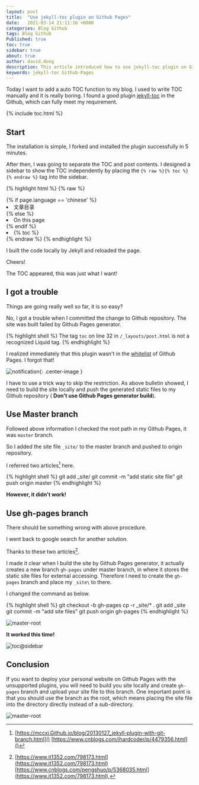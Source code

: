 ```yaml
---
layout: post
title:  "Use jekyll-toc plugin on Github Pages"
date:   2021-03-14 21:11:16 +0800
categories: Blog Github
tags: Blog Github
Published: true
toc: true
sidebar: true
about: true
author: david.dong
description: This article introduced how to use jekyll-toc plugin on Github Pages.
keywords: jekyll-toc Github-Pages
---
```

Today I want to add a auto TOC function to my blog. I used to write TOC manually and it is really boring. I found a good plugin [jekyll-toc](https://Github.com/toshimaru/jekyll-toc) in the Github, which can fully meet my requirement. 

{% include toc.html %}

## Start

The installation is simple, I forked and installed the plugin successfully in 5 minutes. 

After then, I was going to separate the TOC and post contents. I designed a sidebar to show the TOC independently by placing the `{% raw %}{% toc %}{% endraw %}` tag into the sidebar.

{% highlight html %}
{% raw %}
<!-- put sidebar! -->
<div class="post-index-container">
	{% if page.language == 'chinese' %}
		<li class = "post-index">文章目录</li>
	{% else %}
		<li class = "post-index">On this page</li>
	{% endif %}
		<li>{% toc %}</li>
</div>
{% endraw %}
{% endhighlight %}


I built the code locally by Jekyll and reloaded the page. 

Cheers! 

The TOC appeared, this was just what I want!

## I got a trouble

Things are going really well so far, it is so easy?

No, I got a trouble when I committed the change to Github repository. The site was built failed by Github Pages generator. 

{% highlight shell %}
The tag `toc` on line 32 in `/_layouts/post.html` is not a recognized Liquid tag.
{% endhighlight %}

I realized immediately that this plugin wasn't in the [whitelist](https://pages.Github.com/versions/) of Github Pages. I forgot that!

![notification]({{site.baseurl}}/assets/image/blog-jekyll-toc-01.PNG){: .center-image }

I have to use a trick way to skip the restriction. As above bulletin showed, I need to build the site locally and push the generated static files to my Github repository ( **Don't use Github Pages generator build**).

## Use Master branch

Followed above information I checked the root path in my Github Pages, it was `master` branch. 

So I added the site file `_site/` to the master branch and pushed to origin repository. 

I referred two articles[^1] here.

[^1]:[https://mccxj.Github.io/blog/20130127_jekyll-plugin-with-git-branch.html]() [https://www.cnblogs.com/ihardcoder/p/4479356.html]()

{% highlight shell %}
git add _site/
git commit -m "add static site file"
git push origin master
{% endhighlight %}

**However, it didn't work!** 

## Use gh-pages branch

There should be something wrong with above procedure.

I went back to google search for another solution. 

Thanks to these two articles[^2]. 

[^2]:[https://www.it1352.com/798173.html](https://www.it1352.com/798173.html) [https://www.cnblogs.com/pengshuo/p/5368035.html](https://www.it1352.com/798173.html), 

I made it clear when I build the site by Github Pages generator, it actually creates a new branch `gh-pages` under master branch, in where it stores the static site files for external accessing. Therefore I need to create the `gh-pages` branch and place my `_site\` to there.

I changed the command as below.

{% highlight shell %}
git checkout -b gh-pages
cp -r _site/* .
git add _site
git commit -m "add site files"
git push origin gh-pages
{% endhighlight %}

![master-root]({{site.baseurl}}/assets/image/blog-jekyll-toc-02.PNG)

**It worked this time!** 

![toc@sidebar]({{site.baseurl}}/assets/image/blog-jekyll-toc-04.PNG)

## Conclusion

If you want to deploy your personal website on Github Pages with the unsupported plugins, you will need to build you site locally and create `gh-pages` branch and upload your site file to this branch. One important point is that you should use the branch as the root, which means placing the site file into the directory directly instead of a sub-directory.

![master-root]({{site.baseurl}}/assets/image/blog-jekyll-toc-03.PNG)